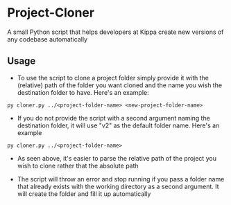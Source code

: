 # Project-Cloner
A small Python script that helps developers at Kippa create new versions of any codebase automatically

## Usage

- To use the script to clone a project folder simply provide it with the (relative) path of the folder you want
  cloned and the name you wish the destination folder to have. Here's an example:
```
py cloner.py ../<project-folder-name> <new-project-folder-name>
```

- If you do not provide the script with a second argument naming the destination folder, it will use 
  "v2" as the default folder name. Here's an example
 ```
 py cloner.py ../<project-folder-name>
 ```
 
 - As seen above, it's easier to parse the relative path of the project you wish to clone rather that 
  the absolute path
  
 - The script will throw an error and stop running if you pass a folder name that already exists with the working
   directory as a second argument. It will create the folder and fill it up automatically
 
